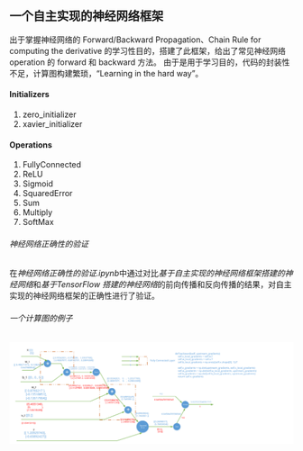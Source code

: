## 一个自主实现的神经网络框架
出于掌握神经网络的 Forward/Backward Propagation、Chain Rule for computing the derivative 的学习性目的，搭建了此框架，给出了常见神经网络 operation 的 forward 和 backward 方法。
由于是用于学习目的，代码的封装性不足，计算图构建繁琐，“Learning in the hard way”。

#### Initializers
1. zero_initializer
2. xavier_initializer

#### Operations
1. FullyConnected
2. ReLU
3. Sigmoid
4. SquaredError
5. Sum
6. Multiply
7. SoftMax

###### 神经网络正确性的验证
在*神经网络正确性的验证.ipynb*中通过对比*基于自主实现的神经网络框架搭建的神经网络*和*基于TensorFlow 搭建的神经网络*的前向传播和反向传播的结果，对自主实现的神经网络框架的正确性进行了验证。

###### 一个计算图的例子
![ComputationGraph](assets/nn.svg)

